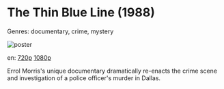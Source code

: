# The Thin Blue Line (1988)

Genres: documentary, crime, mystery

![poster](http://image.tmdb.org/t/p/w500/2YhifjzwmsKTd2zymZWYbBMUoiX.jpg)

en:
  [720p](magnet:?xt=urn:btih:fe6c5451405dccf4428d14652f71868d9f5bfce2&dn=The+Thin+Blue+Line+%281988%29+720p+BrRip+x264+-+YIFY&tr=udp%3A%2F%2Ftracker.openbittorrent.com%3A80%2Fannounce&tr=udp%3A%2F%2Fglotorrents.pw%3A6969%2Fannounce&tr=udp%3A%2F%2Ftracker.openbittorrent.com%3A80%2Fannounce&tr=udp%3A%2F%2Ftracker.opentrackr.org%3A1337%2Fannounce&tr=udp%3A%2F%2Fzer0day.to%3A1337%2Fannounce&tr=udp%3A%2F%2Ftracker.coppersurfer.tk%3A6969%2Fannounce)
  [1080p](magnet:?xt=urn:btih:2BD20A6AA7EE2589162CDE5B8E8A85061E63173A&tr=udp://glotorrents.pw:6969/announce&tr=udp://tracker.opentrackr.org:1337/announce&tr=udp://torrent.gresille.org:80/announce&tr=udp://tracker.openbittorrent.com:80&tr=udp://tracker.coppersurfer.tk:6969&tr=udp://tracker.leechers-paradise.org:6969&tr=udp://p4p.arenabg.ch:1337&tr=udp://tracker.internetwarriors.net:1337)
  


Errol Morris's unique documentary dramatically re-enacts the crime scene and investigation of a police officer's murder in Dallas.
